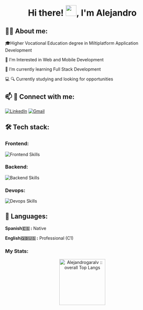 <h1 align="center">Hi there! <img src="https://media.giphy.com/media/hvRJCLFzcasrR4ia7z/giphy.gif" width="35">, I'm Alejandro</h1>

## 📝😊 About me:

🎓Higher Vocational Education degree in Miltiplatform Application Development

👀 I'm Interested in Web and Mobile Development

🌱 I’m currently learning Full Stack Development

💻 🔍 Currently studying and looking for opportunities



## 📫 📩 Connect with me:

[![LinkedIn](https://skillicons.dev/icons?i=linkedin)](https://www.linkedin.com/in/alejandro-garc%C3%ADa-%C3%A1lvarez/)
[![Gmail](https://skillicons.dev/icons?i=gmail)](mailto:alejandrogaralv448@gmail.com)



## 🛠️ Tech stack:

### Frontend:

![Frontend Skills](https://skillicons.dev/icons?i=html,css,js,react)

### Backend:

![Backend Skills](https://skillicons.dev/icons?i=java,cs,dotnet,py,nodejs,mysql,mongodb)

### Devops:

![Devops Skills](https://skillicons.dev/icons?i=git,github,docker,apple,windows,vscode)


## 💬 Languages:

**Spanish🇪🇸 :** Native

**English🇬🇧🇺🇸 :** Professional (C1)



### My Stats:

<p align="center">
  <img height="150" src="https://github-readme-stats.vercel.app/api/top-langs/?username=Alejandrogaralv&theme=tokyonight&show_icons=true&hide_border=true&layout=compact"
          alt="Alejandrogaralv :: overall Top Langs " />
